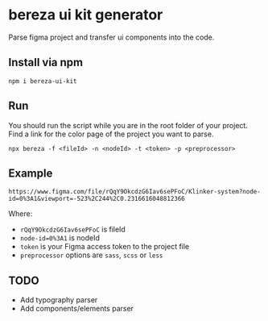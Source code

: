 # bereza ui kit generator

Parse figma project and transfer ui components into the code.

## Install via npm

`npm i bereza-ui-kit`

## Run

You should run the script while you are in the root folder of your project.
Find a link for the color page of the project you want to parse.

`npx bereza -f <fileId> -n <nodeId> -t <token> -p <preprocessor>`

## Example

`https://www.figma.com/file/rQqY9OkcdzG6Iav6sePFoC/Klinker-system?node-id=0%3A1&viewport=-523%2C244%2C0.2316616048812366`

Where:

- `rQqY9OkcdzG6Iav6sePFoC` is fileId
- `node-id=0%3A1` is nodeId
- `token` is your Figma access token to the project file
- `preprocessor` options are `sass`, `scss` or `less`

## TODO

- Add typography parser
- Add components/elements parser
